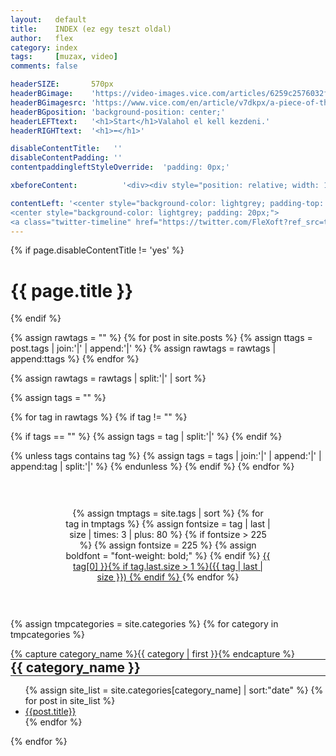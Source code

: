 ```yaml
---
layout:   default
title:    INDEX (ez egy teszt oldal)
author:   flex
category: index
tags:     [muzax, video]
comments: false

headerSIZE:       570px
headerBGimage:    'https://video-images.vice.com/articles/6259c2576032f900969ad342/lede/1650049778845-russiancruisermoskva.jpeg'
headerBGimagesrc: 'https://www.vice.com/en/article/v7dkpx/a-piece-of-the-true-cross-may-have-sunk-with-russias-warship'
headerBGposition: 'background-position: center;'
headerLEFTtext:   '<h1>Start</h1>Valahol el kell kezdeni.'
headerRIGHTtext:  '<h1>⬅</h1>'

disableContentTitle:   ''
disableContentPadding: ''
contentpaddingleftStyleOverride:  'padding: 0px;'

xbeforeContent:          '<div><div style="position: relative; width: 100%; height: 0; padding-bottom: 56.25%;"><iframe style="position: absolute; width: 100%; height: 100%;" src="https://www.youtube.com/embed/zcua9XzKVas" title="YouTube video player" frameborder="0" allow="accelerometer; autoplay; clipboard-write; encrypted-media; gyroscope; picture-in-picture" allowfullscreen></iframe></div></div>'

contentLeft: '<center style="background-color: lightgrey; padding-top: 55px;"><a href="https://twitter.com/FleXoft"><img style="width: 80%; margin-bottom: 3%;" src="https://upload.wikimedia.org/wikipedia/en/thumb/4/47/Twitter_2010_logo_-_from_Commons.svg/1024px-Twitter_2010_logo_-_from_Commons.svg.png"></a></center>
<center style="background-color: lightgrey; padding: 20px;">
<a class="twitter-timeline" href="https://twitter.com/FleXoft?ref_src=twsrc%5Etfw" data-tweet-limit="3" data-dnt="true" data-chrome="noheader nofooter noscrollbar noborders transparent" data-lang="en"></a><script async src="https://platform.twitter.com/widgets.js" charset="utf-8"></script><center><i class="icon-star-empty-1" style="color: red;"></i> <i class="icon-star-empty-1" style="color: red;"></i> <i class="icon-star-empty-1" style="color: red;"></i></center>'
---
```


{% if page.disableContentTitle != 'yes' %}<h1>{{ page.title }}</h1>{% endif %}

<div class="rainbow"></div>

{% assign rawtags = "" %}
{% for post in site.posts %}
{% assign ttags = post.tags | join:'|' | append:'|' %}
{% assign rawtags = rawtags | append:ttags %}
{% endfor %}

{% assign rawtags = rawtags | split:'|' | sort %}

{% assign tags = "" %}

{% for tag in rawtags %}
{% if tag != "" %}

{% if tags == "" %}
{% assign tags = tag | split:'|' %}
{% endif %}

{% unless tags contains tag %}
{% assign tags = tags | join:'|' | append:'|' | append:tag | split:'|' %}
{% endunless %}
{% endif %}
{% endfor %}

<div style="width: 65%; margin: auto; padding: 30px; text-align: center;">

{% assign tmptags = site.tags | sort %}
{% for tag in tmptags %}
{% assign fontsize = tag | last | size | times: 3 | plus: 80 %}
{% if fontsize > 225 %}
	{% assign fontsize = 225 %}
	{% assign boldfont = "font-weight: bold;" %}
{% endif %}
  <a href="#{{ tag | first | slugify }}" style="font-size: {{ fontsize }}%; {{ boldfont }}">{{ tag[0] }}{% if tag.last.size > 1 %}({{ tag | last | size }})
{% endif %}
  </a>
{% endfor %}

</div>

<p><div class="tableofcontents">

{% assign tmpcategories = site.categories %}
{% for category in tmpcategories %}
	<div style="width: 100%; border: 0px solid; display: inline-block;">
	{% capture category_name %}{{ category | first }}{% endcapture %}
	<hr width="100%" style="margin: 0px">
	<h2 style="margin: 0px">{{ category_name }}</h2>
	<hr width="100%" style="margin: 0px">
	<ul>
	{% assign site_list = site.categories[category_name] | sort:"date" %}
	{% for post in site_list %}
		<li><a href="{{ site.baseurl }}{{ post.url }}">{{post.title}}</a></li>
	{% endfor %}
	</ul>
	</div>
{% endfor %}

</div></p>
<div class="rainbow"></div>